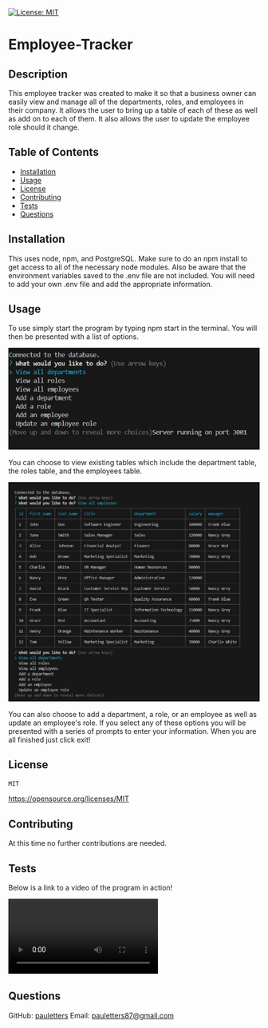 
  [![License: MIT](https://img.shields.io/badge/License-MIT-yellow.svg)](https://opensource.org/licenses/MIT)

# Employee-Tracker

## Description
This employee tracker was created to make it so that a business owner can easily view and manage all of the departments, roles, and employees in their company. It allows the user to bring up a table of each of these as well as add on to each of them. It also allows the user to update the employee role should it change.

## Table of Contents
- [Installation](#installation)
- [Usage](#usage)
- [License](#license)
- [Contributing](#contributing)
- [Tests](#tests)
- [Questions](#questions)

## Installation
This uses node, npm, and PostgreSQL. Make sure to do an npm install to get access to all of the necessary node modules. Also be aware that the environment variables saved to the .env file are not included. You will need to add your own .env file and add the appropriate information.

## Usage
To use simply start the program by typing npm start in the terminal. You will then be presented with a list of options. 

![](./assets/mainmenu.jpg)

You can choose to view existing tables which include the department table, the roles table, and the employees table. 

![](./assets/table.jpg)

You can also choose to add a department, a role, or an employee as well as update an employee's role. If you select any of these options you will be presented with a series of prompts to enter your information. When you are all finished just click exit!


  ## License
    MIT
    
  https://opensource.org/licenses/MIT



## Contributing
At this time no further contributions are needed.

## Tests
Below is a link to a video of the program in action! 

<video controls src="Employee-Tracker-Example-Video.mp4" title="Title"></video>

## Questions
GitHub: [pauletters](https://github.com/pauletters)
Email: pauletters87@gmail.com
